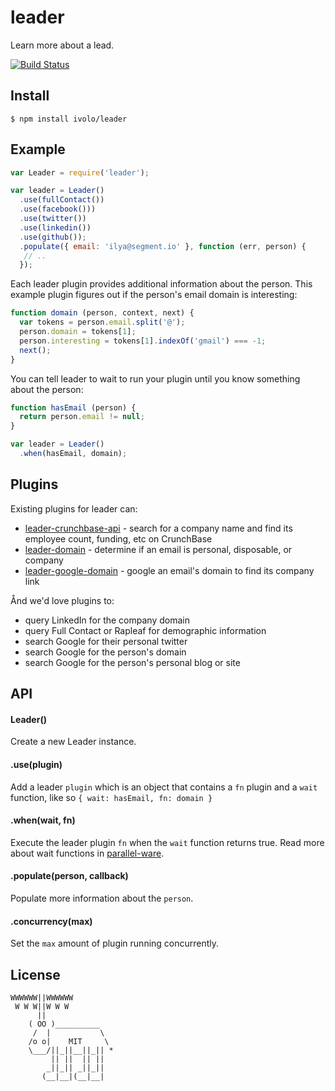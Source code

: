 # leader

  Learn more about a lead.

[![Build Status](https://travis-ci.org/ivolo/leader.png)](https://travis-ci.org/ivolo/leader)

## Install

    $ npm install ivolo/leader

## Example

```js
var Leader = require('leader');

var leader = Leader()
  .use(fullContact())
  .use(facebook()))
  .use(twitter())
  .use(linkedin())
  .use(github());
  .populate({ email: 'ilya@segment.io' }, function (err, person) {
   // ..
  });
```

Each leader plugin provides additional information about the person. This example plugin figures out if the person's email domain is interesting:

```js
function domain (person, context, next) {
  var tokens = person.email.split('@');
  person.domain = tokens[1];
  person.interesting = tokens[1].indexOf('gmail') === -1;
  next();
}
```

You can tell leader to wait to run your plugin until you know something about the person:

```js
function hasEmail (person) {
  return person.email != null;
}

var leader = Leader()
  .when(hasEmail, domain);
```

## Plugins

Existing plugins for leader can:

- [leader-crunchbase-api](https://github.com/tedjt/leader-crunchbase-api) - search for a company name and find its employee count, funding, etc on CrunchBase
- [leader-domain](https://github.com/ivolo/leader-domain) - determine if an email is personal, disposable, or company
- [leader-google-domain](https://github.com/ivolo/leader-google-domain) - google an email's domain to find its company link
 
Ånd we'd love plugins to: 
- query LinkedIn for the company domain
- query Full Contact or Rapleaf for demographic information
- search Google for their personal twitter
- search Google for the person's domain
- search Google for the person's personal blog or site

## API

#### Leader()

  Create a new Leader instance.

#### .use(plugin)

  Add a leader `plugin` which is an object that contains a `fn` plugin and a `wait` function, like so `{ wait: hasEmail, fn: domain }`

#### .when(wait, fn)

  Execute the leader plugin `fn` when the `wait` function returns true. Read more about wait functions in [parallel-ware](https://github.com/segmentio/parallel-ware).

#### .populate(person, callback)

  Populate more information about the `person`.

#### .concurrency(max)

  Set the `max` amount of plugin running concurrently.

## License

```
WWWWWW||WWWWWW
 W W W||W W W
      ||
    ( OO )__________
     /  |           \
    /o o|    MIT     \
    \___/||_||__||_|| *
         || ||  || ||
        _||_|| _||_||
       (__|__|(__|__|
```
